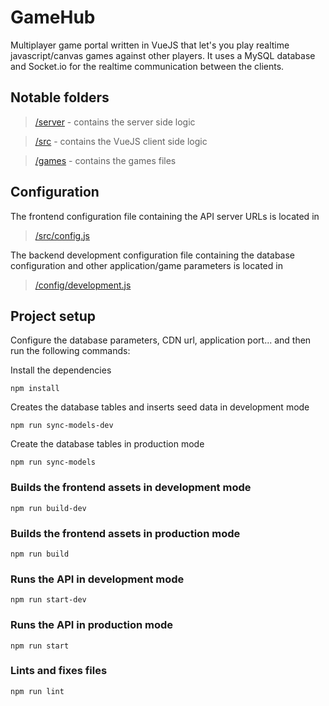 # GameHub

Multiplayer game portal written in VueJS that let's you play realtime javascript/canvas games against other players.
It uses a MySQL database and Socket.io for the realtime communication between the clients.

## Notable folders

> [/server](https://github.com/gryp17/game-hub/blob/main/server) - contains the server side logic

> [/src](https://github.com/gryp17/game-hub/blob/main/src) - contains the VueJS client side logic

> [/games](https://github.com/gryp17/game-hub/blob/main/games) - contains the games files

## Configuration
The frontend configuration file containing the API server URLs is located in

> [/src/config.js](https://github.com/gryp17/game-hub/blob/main/src/config.js)

The backend development configuration file containing the database configuration and other application/game parameters is located in

> [/config/development.js](https://github.com/gryp17/game-hub/blob/main/server/config/development.js)

## Project setup
Configure the database parameters, CDN url, application port... and then run the following commands:

Install the dependencies
```
npm install
```

Creates the database tables and inserts seed data in development mode
```
npm run sync-models-dev
```

Create the database tables in production mode
```
npm run sync-models
```

### Builds the frontend assets in development mode
```
npm run build-dev
```

### Builds the frontend assets in production mode
```
npm run build
```

### Runs the API in development mode
```
npm run start-dev
```

### Runs the API in production mode
```
npm run start
```

### Lints and fixes files
```
npm run lint
```
